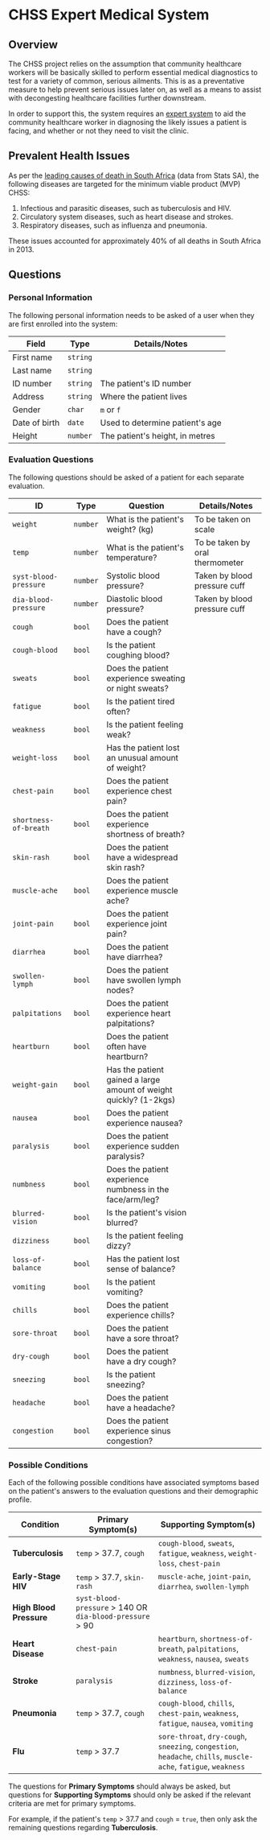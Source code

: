 # CHSS Expert Medical System

## Overview
The CHSS project relies on the assumption that community healthcare
workers will be basically skilled to perform essential medical
diagnostics to test for a variety of common, serious ailments. This
is as a preventative measure to help prevent serious issues later
on, as well as a means to assist with decongesting healthcare
facilities further downstream.

In order to support this, the system requires an
[expert system](https://en.wikipedia.org/wiki/Expert_system) to aid
the community healthcare worker in diagnosing the likely issues a
patient is facing, and whether or not they need to visit the clinic.

## Prevalent Health Issues
As per the [leading causes of death in South Africa](http://www.statssa.gov.za/?page_id=737&id=3)
(data from Stats SA), the following diseases are targeted for the
minimum viable product (MVP) CHSS:

1. Infectious and parasitic diseases, such as tuberculosis and HIV.
2. Circulatory system diseases, such as heart disease and strokes.
3. Respiratory diseases, such as influenza and pneumonia.

These issues accounted for approximately 40% of all deaths in
South Africa in 2013.

## Questions
### Personal Information
The following personal information needs to be asked of a user when
they are first enrolled into the system:

| Field | Type | Details/Notes |
| ----- | ---- | ------------- |
| First name | `string` |   |
| Last name | `string` |   |
| ID number | `string` | The patient's ID number |
| Address | `string` | Where the patient lives |
| Gender | `char` | `m` or `f` |
| Date of birth | `date` | Used to determine patient's age |
| Height | `number` | The patient's height, in metres |

### Evaluation Questions
The following questions should be asked of a patient for each
separate evaluation.

| ID  | Type | Question | Details/Notes |
| --- | ---- | -------- | ------------- |
| `weight`| `number` | What is the patient's weight? (kg) | To be taken on scale |
| `temp` | `number` | What is the patient's temperature? | To be taken by oral thermometer |
| `syst-blood-pressure` | `number` | Systolic blood pressure? | Taken by blood pressure cuff |
| `dia-blood-pressure` | `number` | Diastolic blood pressure? | Taken by blood pressure cuff |
| `cough` | `bool` | Does the patient have a cough? | |
| `cough-blood` | `bool` | Is the patient coughing blood? | |
| `sweats` | `bool` | Does the patient experience sweating or night sweats? | |
| `fatigue` | `bool` | Is the patient tired often? | |
| `weakness` | `bool` | Is the patient feeling weak? | |
| `weight-loss` | `bool` | Has the patient lost an unusual amount of weight? | |
| `chest-pain` | `bool` | Does the patient experience chest pain? | |
| `shortness-of-breath` | `bool` | Does the patient experience shortness of breath? | |
| `skin-rash` | `bool` | Does the patient have a widespread skin rash? | |
| `muscle-ache` | `bool` | Does the patient experience muscle ache? | |
| `joint-pain` | `bool` | Does the patient experience joint pain? | |
| `diarrhea` | `bool` | Does the patient have diarrhea? | |
| `swollen-lymph` | `bool` | Does the patient have swollen lymph nodes? | |
| `palpitations` | `bool` | Does the patient experience heart palpitations? | |
| `heartburn` | `bool` | Does the patient often have heartburn? | |
| `weight-gain` | `bool` | Has the patient gained a large amount of weight quickly? (1-2kgs) | |
| `nausea` | `bool` | Does the patient experience nausea? | |
| `paralysis` | `bool` | Does the patient experience sudden paralysis? | |
| `numbness` | `bool` | Does the patient experience numbness in the face/arm/leg? | |
| `blurred-vision` | `bool` | Is the patient's vision blurred? | |
| `dizziness` | `bool` | Is the patient feeling dizzy? | |
| `loss-of-balance` | `bool` | Has the patient lost sense of balance? | |
| `vomiting` | `bool` | Is the patient vomiting? | |
| `chills` | `bool` | Does the patient experience chills? | |
| `sore-throat` | `bool` | Does the patient have a sore throat? | |
| `dry-cough` | `bool` | Does the patient have a dry cough? | |
| `sneezing` | `bool` | Is the patient sneezing? | |
| `headache` | `bool` | Does the patient have a headache? | |
| `congestion` | `bool` | Does the patient experience sinus congestion? | |

### Possible Conditions
Each of the following possible conditions have associated symptoms based
on the patient's answers to the evaluation questions and their
demographic profile.

| Condition | Primary Symptom(s) | Supporting Symptom(s) |
| --------- | ------------------ | --------------------- |
| **Tuberculosis** | `temp` > 37.7, `cough` | `cough-blood`, `sweats`, `fatigue`, `weakness`, `weight-loss`, `chest-pain` |
| **Early-Stage HIV** | `temp` > 37.7, `skin-rash` | `muscle-ache`, `joint-pain`, `diarrhea`, `swollen-lymph` |
| **High Blood Pressure** | `syst-blood-pressure` > 140 OR `dia-blood-pressure` > 90 | |
| **Heart Disease** | `chest-pain` | `heartburn`, `shortness-of-breath`, `palpitations`, `weakness`, `nausea`, `sweats` |
| **Stroke** | `paralysis` | `numbness`, `blurred-vision`, `dizziness`, `loss-of-balance` |
| **Pneumonia** | `temp` > 37.7, `cough` | `cough-blood`, `chills`, `chest-pain`, `weakness`, `fatigue`, `nausea`, `vomiting` |
| **Flu** | `temp` > 37.7 | `sore-throat`, `dry-cough`, `sneezing`, `congestion`, `headache`, `chills`, `muscle-ache`, `fatigue`, `weakness` |

The questions for **Primary Symptoms** should always be asked, but
questions for **Supporting Symptoms** should only be asked if the
relevant criteria are met for primary symptoms.

For example, if the patient's `temp` > 37.7 and `cough` = `true`,
then only ask the remaining questions regarding **Tuberculosis**.
